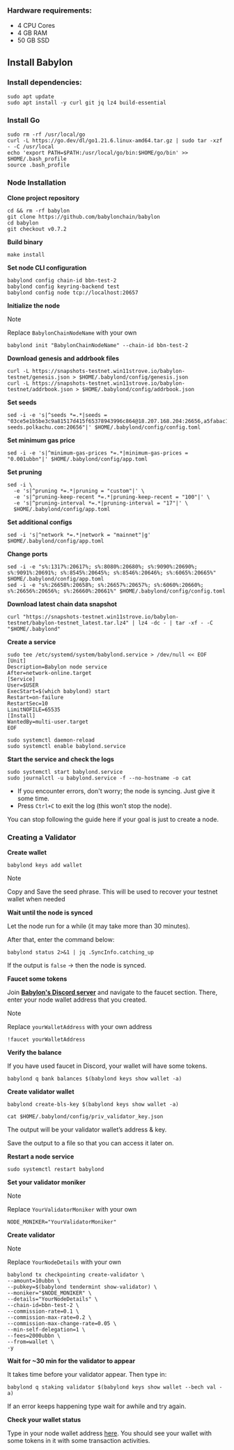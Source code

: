 
### Hardware requirements:
- 4 CPU Cores
- 4 GB RAM
- 50 GB SSD


## Install Babylon

### Install dependencies:
```
sudo apt update
sudo apt install -y curl git jq lz4 build-essential
```

### Install Go
```
sudo rm -rf /usr/local/go
curl -L https://go.dev/dl/go1.21.6.linux-amd64.tar.gz | sudo tar -xzf - -C /usr/local
echo 'export PATH=$PATH:/usr/local/go/bin:$HOME/go/bin' >> $HOME/.bash_profile
source .bash_profile
```

### Node Installation

**Clone project repository**
```
cd && rm -rf babylon
git clone https://github.com/babylonchain/babylon
cd babylon
git checkout v0.7.2
```

**Build binary**
```
make install
```

**Set node CLI configuration**
```
babylond config chain-id bbn-test-2
babylond config keyring-backend test
babylond config node tcp://localhost:20657
```

**Initialize the node**
> [!NOTE]  
> Replace `BabylonChainNodeName` with your own

```
babylond init "BabylonChainNodeName" --chain-id bbn-test-2
```

**Download genesis and addrbook files**
```
curl -L https://snapshots-testnet.win11strove.io/babylon-testnet/genesis.json > $HOME/.babylond/config/genesis.json
curl -L https://snapshots-testnet.win11strove.io/babylon-testnet/addrbook.json > $HOME/.babylond/config/addrbook.json
```

**Set seeds**
```
sed -i -e 's|^seeds *=.*|seeds = "03ce5e1b5be3c9a81517d415f65378943996c864@18.207.168.204:26656,a5fabac19c732bf7d814cf22e7ffc23113dc9606@34.238.169.221:26656,ade4d8bc8cbe014af6ebdf3cb7b1e9ad36f412c0@testnet-seeds.polkachu.com:20656"|' $HOME/.babylond/config/config.toml
```

**Set minimum gas price**
```
sed -i -e 's|^minimum-gas-prices *=.*|minimum-gas-prices = "0.001ubbn"|' $HOME/.babylond/config/app.toml
```

**Set pruning**
```
sed -i \
  -e 's|^pruning *=.*|pruning = "custom"|' \
  -e 's|^pruning-keep-recent *=.*|pruning-keep-recent = "100"|' \
  -e 's|^pruning-interval *=.*|pruning-interval = "17"|' \
  $HOME/.babylond/config/app.toml
```

**Set additional configs**
```
sed -i 's|^network *=.*|network = "mainnet"|g' $HOME/.babylond/config/app.toml
```

**Change ports**
```
sed -i -e "s%:1317%:20617%; s%:8080%:20680%; s%:9090%:20690%; s%:9091%:20691%; s%:8545%:20645%; s%:8546%:20646%; s%:6065%:20665%" $HOME/.babylond/config/app.toml
sed -i -e "s%:26658%:20658%; s%:26657%:20657%; s%:6060%:20660%; s%:26656%:20656%; s%:26660%:20661%" $HOME/.babylond/config/config.toml
```

**Download latest chain data snapshot**
```
curl "https://snapshots-testnet.win11strove.io/babylon-testnet/babylon-testnet_latest.tar.lz4" | lz4 -dc - | tar -xf - -C "$HOME/.babylond"
```

**Create a service**
```
sudo tee /etc/systemd/system/babylond.service > /dev/null << EOF
[Unit]
Description=Babylon node service
After=network-online.target
[Service]
User=$USER
ExecStart=$(which babylond) start
Restart=on-failure
RestartSec=10
LimitNOFILE=65535
[Install]
WantedBy=multi-user.target
EOF
```
```
sudo systemctl daemon-reload
sudo systemctl enable babylond.service
```

**Start the service and check the logs**
```
sudo systemctl start babylond.service
sudo journalctl -u babylond.service -f --no-hostname -o cat
```

- If you encounter errors, don't worry; the node is syncing. Just give it some time.
- Press `Ctrl+C` to exit the log (this won’t stop the node).

You can stop following the guide here if your goal is just to create a node.

### Creating a Validator

**Create wallet**
```
babylond keys add wallet
```

> [!NOTE]  
> Copy and Save the seed phrase. This will be used to recover your testnet wallet when needed

**Wait until the node is synced**

Let the node run for a while (it may take more than 30 minutes).

After that, enter the command below:
```
babylond status 2>&1 | jq .SyncInfo.catching_up
```

If the output is `false` → then the node is synced.

**Faucet some tokens**

Join [**Babylon's Discord server**](https://discord.com/invite/babylonglobal) and navigate to the faucet section. There, enter your node wallet address that you created.
> [!NOTE]  
> Replace `yourWalletAddress` with your own address
> 
```
!faucet yourWalletAddress
```

**Verify the balance**

If you have used faucet in Discord, your wallet will have some tokens.
```
babylond q bank balances $(babylond keys show wallet -a)
```

**Create validator wallet**
```
babylond create-bls-key $(babylond keys show wallet -a)
```
```
cat $HOME/.babylond/config/priv_validator_key.json
```
The output will be your validator wallet’s address & key.

Save the output to a file so that you can access it later on.

**Restart a node service**
```
sudo systemctl restart babylond
```

**Set your validator moniker**
> [!NOTE]  
> Replace `YourValidatorMoniker` with your own
```
NODE_MONIKER="YourValidatorMoniker"
```

**Create validator**
> [!NOTE]  
> Replace `YourNodeDetails` with your own
```
babylond tx checkpointing create-validator \
--amount=10ubbn \
--pubkey=$(babylond tendermint show-validator) \
--moniker="$NODE_MONIKER" \
--details="YourNodeDetails" \
--chain-id=bbn-test-2 \
--commission-rate=0.1 \
--commission-max-rate=0.2 \
--commission-max-change-rate=0.05 \
--min-self-delegation=1 \
--fees=2000ubbn \
--from=wallet \
-y
```

**Wait for ~30 min for the validator to appear**

It takes time before your validator appear. Then type in:
```
babylond q staking validator $(babylond keys show wallet --bech val -a)
```

If an error keeps happening type wait for awhile and try again.

**Check your wallet status**

Type in your node wallet address [here](https://babylon.explorers.guru/). You should see your wallet with some tokens in it with some transaction activities.
